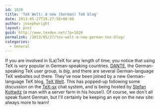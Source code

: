 ```yaml
---
id: 1626
title: 'TeX Welt: A new (German) TeX blog'
date: 2013-05-27T19:27:58+00:00
author: josephwright
layout: post
guid: http://www.texdev.net/?p=1626
permalink: /2013/05/27/tex-welt-a-new-german-tex-blog/
categories:
  - General
---
```

<p>If you are involved in (La)TeX for any length of time, you notice that using TeX is <em>very</em> popular in German-speaking countries. <a href="http://www.dante.de/">DANTE</a>, the German-speaking TeX user group, is <em>big</em>, and there are several German-language TeX websites out there. They've now been joined by a new German-language TeX blog, <a href="http://texwelt.de/">TeX Welt</a>. This has popped-up following some discussion on the <a href="http://tex.stackexchange.com">TeX-sx</a> chat system, and is being hosted by <a href="http://texblog.net/">Stefan Kottwitz</a> (a man with a server farm in his house!). Of course, we don't all speak fluent German, but I'll certainly be keeping an eye on the new site: always more to learn!</p>
